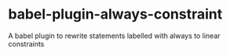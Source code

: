 # babel-plugin-always-constraint
A babel plugin to rewrite statements labelled with always to linear constraints
